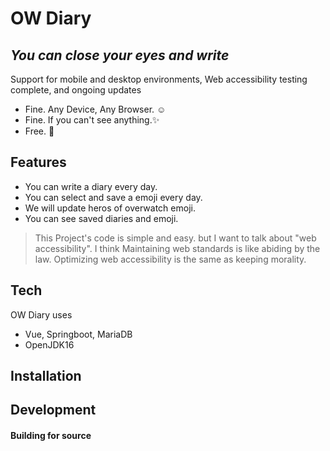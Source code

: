 # OW Diary
## _You can close your eyes and write_

Support for mobile and desktop environments, Web accessibility testing complete, and ongoing updates

- Fine. Any Device, Any Browser. ☺️
- Fine. If you can't see anything.✨
- Free. 🌷

## Features

- You can write a diary every day.
- You can select and save a emoji every day.
- We will update heros of overwatch emoji.
- You can see saved diaries and emoji.

> This Project's code is simple and easy. but I want to talk about "web accessibility".
I think Maintaining web standards is like abiding by the law.
Optimizing web accessibility is the same as keeping morality.

## Tech

OW Diary uses

- Vue, Springboot, MariaDB
- OpenJDK16

## Installation



## Development



#### Building for source


